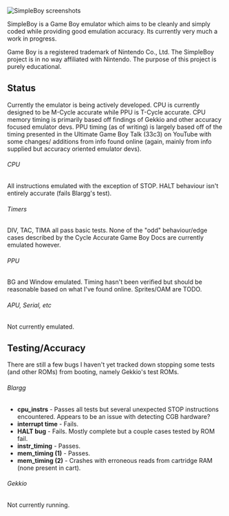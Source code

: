 
![SimpleBoy screenshots](https://i.ibb.co/2hFThKK/simpleboy-screenshots.png)

SimpleBoy is a Game Boy emulator which aims to be cleanly and simply coded while providing
good emulation accuracy. Its currently very much a work in progress.

Game Boy is a registered trademark of Nintendo Co., Ltd. The SimpleBoy project is in no way
affiliated with Nintendo. The purpose of this project is purely educational.

## Status
Currently the emulator is being actively developed. CPU is currently designed to be M-Cycle
accurate while PPU is T-Cycle accurate. CPU memory timing is primarily based off findings of
Gekkio and other accuracy focused emulator devs. PPU timing (as of writing) is largely based
off of the timing presented in the Ultimate Game Boy Talk (33c3) on YouTube with some changes/
additions from info found online (again, mainly from info supplied but accuracy oriented
emulator devs).

###### CPU
All instructions emulated with the exception of STOP. HALT behaviour isn't entirely accurate
(fails Blargg's test).

###### Timers
DIV, TAC, TIMA all pass basic tests. None of the "odd" behaviour/edge cases described by the
Cycle Accurate Game Boy Docs are currently emulated however.

###### PPU
BG and Window emulated. Timing hasn't been verified but should be reasonable based on what I've
found online. Sprites/OAM are TODO.

###### APU, Serial, etc
Not currently emulated.

## Testing/Accuracy
There are still a few bugs I haven't yet tracked down stopping some tests (and other ROMs) 
from booting, namely Gekkio's test ROMs.

###### Blargg
- **cpu_instrs** - Passes all tests but several unexpected STOP instructions encountered. Appears
 to be an issue with detecting CGB hardware?
- **interrupt time** - Fails.
- **HALT bug** - Fails. Mostly complete but a couple cases tested by ROM fail.
- **instr_timing** - Passes.
- **mem_timing (1)** - Passes.
- **mem_timing (2)** - Crashes with erroneous reads from cartridge RAM (none present in cart).


###### Gekkio
Not currently running.
